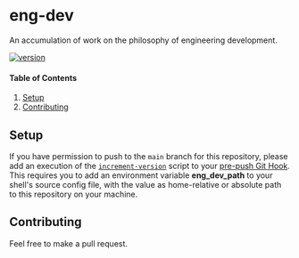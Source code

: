 # eng-dev

An accumulation of work on the philosophy of engineering development.

[![version](https://img.shields.io/badge/version-v1.0.2-blue)](https://github.com/mjburtenshaw/eng-dev)

#### Table of Contents

1. [Setup](#setup)
2. [Contributing](#contributing)

## Setup

If you have permission to push to the `main` branch for this repository, please add an execution of the [`increment-version`](./scripts/increment-version/README.md) script to your [pre-push Git Hook](https://git-scm.com/docs/githooks#_pre_push).  
This requires you to add an environment variable **eng_dev_path** to your shell's source config file, with the value as home-relative or absolute path to this repository on your machine.

## Contributing

Feel free to make a pull request.
